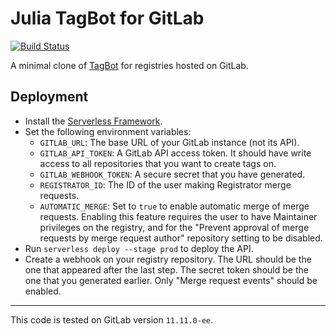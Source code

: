 # Julia TagBot for GitLab

[![Build Status](https://travis-ci.com/invenia/TagBotGitLab.svg?branch=master)](https://travis-ci.com/invenia/TagBotGitLab)

A minimal clone of [TagBot](https://github.com/JuliaRegistries/TagBot) for registries hosted on GitLab.

## Deployment

- Install the [Serverless Framework](https://serverless.com).
- Set the following environment variables:
  - `GITLAB_URL`: The base URL of your GitLab instance (not its API).
  - `GITLAB_API_TOKEN`: A GitLab API access token.
    It should have write access to all repositories that you want to create tags on.
  - `GITLAB_WEBHOOK_TOKEN`: A secure secret that you have generated.
  - `REGISTRATOR_ID`: The ID of the user making Registrator merge requests.
  - `AUTOMATIC_MERGE`: Set to `true` to enable automatic merge of merge requests.
    Enabling this feature requires the user to have Maintainer privileges on the registry, and for the "Prevent approval of merge requests by merge request author" repository setting to be disabled.
- Run `serverless deploy --stage prod` to deploy the API.
- Create a webhook on your registry repository.
  The URL should be the one that appeared after the last step.
  The secret token should be the one that you generated earlier.
  Only "Merge request events" should be enabled.

---

This code is tested on GitLab version `11.11.0-ee`.
